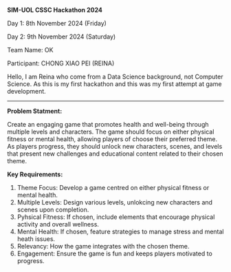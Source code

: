 **SIM-UOL CSSC Hackathon 2024**

Day 1: 8th November 2024 (Friday)

Day 2: 9th November 2024 (Saturday)


Team Name: OK


Participant: CHONG XIAO PEI (REINA)


Hello, I am Reina who come from a Data Science background, not Computer Science.
As this is my first hackathon and this was my first attempt at game development.


---


**Problem Statment:**

Create an engaging game that promotes health and well-being through multiple levels and characters. The game should focus on either physical fitness or mental health, allowing players of choose their preferred theme. As players progress, they should unlock new characters, scenes, and levels that present new challenges and educational content related to their chosen theme.


**Key Requirements:**

1. Theme Focus: Develop a game centred on either physical fitness or mental health.
2. Multiple Levels: Design various levels, unlokcing new characters and scenes upon completion.
3. Pyhsical Fitness: If chosen, include elements that encourage physical activity and overall wellness.
4. Mental Health: If chosen, feature strategies to manage stress and mental heath issues.
5. Relevancy: How the game integrates with the chosen theme.
6. Engagement: Ensure the game is fun and keeps players motivated to progress.
